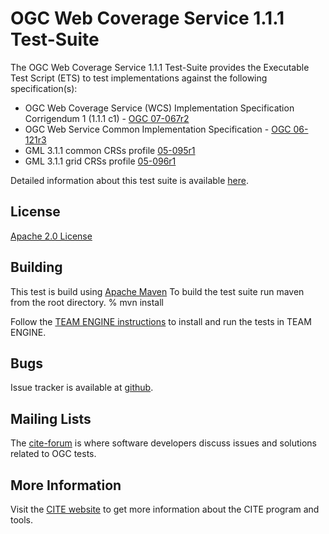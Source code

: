 # OGC Web Coverage Service 1.1.1 Test-Suite

The OGC Web Coverage Service 1.1.1 Test-Suite provides the Executable Test Script (ETS) to test implementations against the following specification(s):

  * OGC Web Coverage Service (WCS) Implementation Specification Corrigendum 1 (1.1.1 c1) - [OGC 07-067r2](http://www.opengeospatial.org/standards/wcs) 
  * OGC Web Service Common Implementation Specification - [OGC 06-121r3](http://www.opengeospatial.org/standards/common)
  * GML 3.1.1 common CRSs profile [05-095r1](http://www.opengeospatial.org/standards/requests/24)
  * GML 3.1.1 grid CRSs profile [05-096r1](http://www.opengeospatial.org/standards/requests/25) 

Detailed information about this test suite is available [here]( http://htmlpreview.github.com/?https://github.com/opengeospatial/ets-wcs11/blob/master/src/main/web/index.html).

## License

[Apache 2.0 License](LICENSE.md)

## Building

This test is build using [Apache Maven](http://maven.apache.org/) To 
build the test suite run maven from the root directory.
   % mvn install

Follow the [TEAM ENGINE instructions](http://opengeospatial.github.io/teamengine/installation.html) to install and run the tests in TEAM ENGINE.  


## Bugs

Issue tracker is available at [github](https://github.com/opengeospatial/ets-wcs11/issues).

## Mailing Lists

The [cite-forum](http://cite.opengeospatial.org/forum) is where software developers discuss issues and solutions related to OGC tests. 

## More Information

Visit the [CITE website](http://cite.opengeospatial.org/) to get more information about the CITE program and tools.

